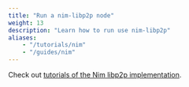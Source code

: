 ```yaml
---
title: "Run a nim-libp2p node"
weight: 13
description: "Learn how to run use nim-libp2p"
aliases:
    - "/tutorials/nim"
    - "/guides/nim"
---
```


Check out [tutorials of the Nim libp2p implementation](https://vacp2p.github.io/nim-libp2p/docs/).
